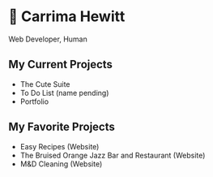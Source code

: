 # 🌻 Carrima Hewitt 
Web Developer, Human 
## My Current Projects
- The Cute Suite
- To Do List (name pending)
- Portfolio
## My Favorite Projects
- Easy Recipes (Website)
- The Bruised Orange Jazz Bar and Restaurant (Website)
- M&D Cleaning (Website)
